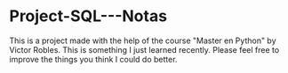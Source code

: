 # Project-SQL---Notas
This is a project made with the help of the course "Master en Python" by Victor Robles. This is something I just learned recently. Please feel free to improve the things you think I could do better.
